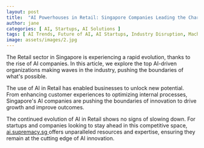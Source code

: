 ```yaml
---
layout: post
title:  "AI Powerhouses in Retail: Singapore Companies Leading the Charge"
author: jane
categories: [ AI, Startups, AI Solutions ]
tags: [ AI Trends, Future of AI, AI Startups, Industry Disruption, Machine Learning Innovations ]
image: assets/images/2.jpg
---
```


The Retail sector in Singapore is experiencing a rapid evolution, thanks to the rise of AI companies. In this article, we explore the top AI-driven organizations making waves in the industry, pushing the boundaries of what's possible.

The use of AI in Retail has enabled businesses to unlock new potential. From enhancing customer experiences to optimizing internal processes, Singapore's AI companies are pushing the boundaries of innovation to drive growth and improve outcomes.

The continued evolution of AI in Retail shows no signs of slowing down. For startups and companies looking to stay ahead in this competitive space, <a href="https://ai.supremacy.sg" target="_blank"> ai.supremacy.sg </a> offers unparalleled resources and expertise, ensuring they remain at the cutting edge of AI innovation.
